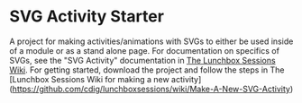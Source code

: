 # SVG Activity Starter
A project for making activities/animations with SVGs to either be used inside of a module or as a stand alone page. For documentation on specifics of SVGs, see the "SVG Activity" documentation in [The Lunchbox Sessions Wiki](https://github.com/cdig/lunchboxsessions/wiki/). For getting started, download the project and follow the steps in The [Lunchbox Sessions Wiki for making a new activity] (https://github.com/cdig/lunchboxsessions/wiki/Make-A-New-SVG-Activity)
